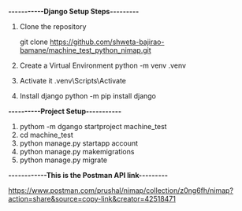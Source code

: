 **-----------Django Setup Steps---------**

1. Clone the repository
 
   git clone https://github.com/shweta-bajirao-bamane/machine_test_python_nimap.git

2. Create a Virtual Environment
   python -m venv .venv
   
4. Activate it
  .venv\Scripts\Activate
   
6. Install django
   python -m pip install django

**----------Project Setup-----------**

1. pythom -m dgango startproject machine_test
2. cd machine_test
3. python manage.py startapp account
4. python manage.py makemigrations
5. python manage.py migrate

**------------This is the Postman API link---------**

https://www.postman.com/prushal/nimap/collection/z0ng6fh/nimap?action=share&source=copy-link&creator=42518471


